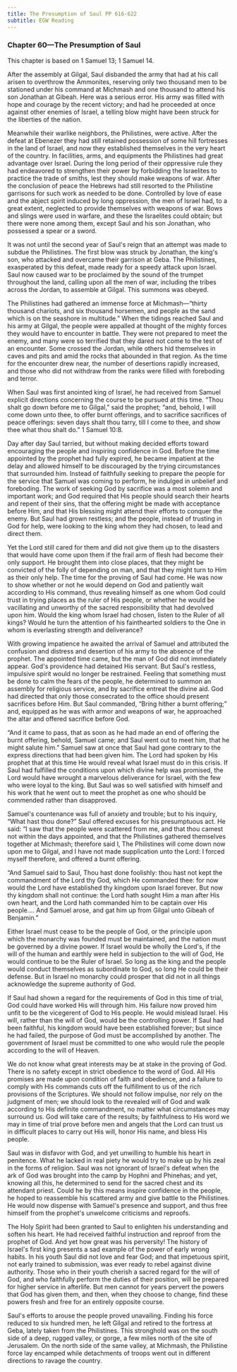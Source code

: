 ```yaml
---
title: The Presumption of Saul PP 616-622
subtitle: EGW Reading
---
```


### Chapter 60—The Presumption of Saul

This chapter is based on 1 Samuel 13; 1 Samuel 14.

After the assembly at Gilgal, Saul disbanded the army that had at his call arisen to overthrow the Ammonites, reserving only two thousand men to be stationed under his command at Michmash and one thousand to attend his son Jonathan at Gibeah. Here was a serious error. His army was filled with hope and courage by the recent victory; and had he proceeded at once against other enemies of Israel, a telling blow might have been struck for the liberties of the nation.

Meanwhile their warlike neighbors, the Philistines, were active. After the defeat at Ebenezer they had still retained possession of some hill fortresses in the land of Israel, and now they established themselves in the very heart of the country. In facilities, arms, and equipments the Philistines had great advantage over Israel. During the long period of their oppressive rule they had endeavored to strengthen their power by forbidding the Israelites to practice the trade of smiths, lest they should make weapons of war. After the conclusion of peace the Hebrews had still resorted to the Philistine garrisons for such work as needed to be done. Controlled by love of ease and the abject spirit induced by long oppression, the men of Israel had, to a great extent, neglected to provide themselves with weapons of war. Bows and slings were used in warfare, and these the Israelites could obtain; but there were none among them, except Saul and his son Jonathan, who possessed a spear or a sword.

It was not until the second year of Saul's reign that an attempt was made to subdue the Philistines. The first blow was struck by Jonathan, the king's son, who attacked and overcame their garrison at Geba. The Philistines, exasperated by this defeat, made ready for a speedy attack upon Israel. Saul now caused war to be proclaimed by the sound of the trumpet throughout the land, calling upon all the men of war, including the tribes across the Jordan, to assemble at Gilgal. This summons was obeyed.

The Philistines had gathered an immense force at Michmash—“thirty thousand chariots, and six thousand horsemen, and people as the sand which is on the seashore in multitude.” When the tidings reached Saul and his army at Gilgal, the people were appalled at thought of the mighty forces they would have to encounter in battle. They were not prepared to meet the enemy, and many were so terrified that they dared not come to the test of an encounter. Some crossed the Jordan, while others hid themselves in caves and pits and amid the rocks that abounded in that region. As the time for the encounter drew near, the number of desertions rapidly increased, and those who did not withdraw from the ranks were filled with foreboding and terror.

When Saul was first anointed king of Israel, he had received from Samuel explicit directions concerning the course to be pursued at this time. “Thou shalt go down before me to Gilgal,” said the prophet; “and, behold, I will come down unto thee, to offer burnt offerings, and to sacrifice sacrifices of peace offerings: seven days shalt thou tarry, till I come to thee, and show thee what thou shalt do.” 1 Samuel 10:8.

Day after day Saul tarried, but without making decided efforts toward encouraging the people and inspiring confidence in God. Before the time appointed by the prophet had fully expired, he became impatient at the delay and allowed himself to be discouraged by the trying circumstances that surrounded him. Instead of faithfully seeking to prepare the people for the service that Samuel was coming to perform, he indulged in unbelief and foreboding. The work of seeking God by sacrifice was a most solemn and important work; and God required that His people should search their hearts and repent of their sins, that the offering might be made with acceptance before Him, and that His blessing might attend their efforts to conquer the enemy. But Saul had grown restless; and the people, instead of trusting in God for help, were looking to the king whom they had chosen, to lead and direct them.

Yet the Lord still cared for them and did not give them up to the disasters that would have come upon them if the frail arm of flesh had become their only support. He brought them into close places, that they might be convicted of the folly of depending on man, and that they might turn to Him as their only help. The time for the proving of Saul had come. He was now to show whether or not he would depend on God and patiently wait according to His command, thus revealing himself as one whom God could trust in trying places as the ruler of His people, or whether he would be vacillating and unworthy of the sacred responsibility that had devolved upon him. Would the king whom Israel had chosen, listen to the Ruler of all kings? Would he turn the attention of his fainthearted soldiers to the One in whom is everlasting strength and deliverance?

With growing impatience he awaited the arrival of Samuel and attributed the confusion and distress and desertion of his army to the absence of the prophet. The appointed time came, but the man of God did not immediately appear. God's providence had detained His servant. But Saul's restless, impulsive spirit would no longer be restrained. Feeling that something must be done to calm the fears of the people, he determined to summon an assembly for religious service, and by sacrifice entreat the divine aid. God had directed that only those consecrated to the office should present sacrifices before Him. But Saul commanded, “Bring hither a burnt offering;” and, equipped as he was with armor and weapons of war, he approached the altar and offered sacrifice before God.

“And it came to pass, that as soon as he had made an end of offering the burnt offering, behold, Samuel came; and Saul went out to meet him, that he might salute him.” Samuel saw at once that Saul had gone contrary to the express directions that had been given him. The Lord had spoken by His prophet that at this time He would reveal what Israel must do in this crisis. If Saul had fulfilled the conditions upon which divine help was promised, the Lord would have wrought a marvelous deliverance for Israel, with the few who were loyal to the king. But Saul was so well satisfied with himself and his work that he went out to meet the prophet as one who should be commended rather than disapproved.

Samuel's countenance was full of anxiety and trouble; but to his inquiry, “What hast thou done?” Saul offered excuses for his presumptuous act. He said: “I saw that the people were scattered from me, and that thou camest not within the days appointed, and that the Philistines gathered themselves together at Michmash; therefore said I, The Philistines will come down now upon me to Gilgal, and I have not made supplication unto the Lord: I forced myself therefore, and offered a burnt offering.

“And Samuel said to Saul, Thou hast done foolishly: thou hast not kept the commandment of the Lord thy God, which He commanded thee: for now would the Lord have established thy kingdom upon Israel forever. But now thy kingdom shall not continue: the Lord hath sought Him a man after His own heart, and the Lord hath commanded him to be captain over His people.... And Samuel arose, and gat him up from Gilgal unto Gibeah of Benjamin.”

Either Israel must cease to be the people of God, or the principle upon which the monarchy was founded must be maintained, and the nation must be governed by a divine power. If Israel would be wholly the Lord's, if the will of the human and earthly were held in subjection to the will of God, He would continue to be the Ruler of Israel. So long as the king and the people would conduct themselves as subordinate to God, so long He could be their defense. But in Israel no monarchy could prosper that did not in all things acknowledge the supreme authority of God.

If Saul had shown a regard for the requirements of God in this time of trial, God could have worked His will through him. His failure now proved him unfit to be the vicegerent of God to His people. He would mislead Israel. His will, rather than the will of God, would be the controlling power. If Saul had been faithful, his kingdom would have been established forever; but since he had failed, the purpose of God must be accomplished by another. The government of Israel must be committed to one who would rule the people according to the will of Heaven.

We do not know what great interests may be at stake in the proving of God. There is no safety except in strict obedience to the word of God. All His promises are made upon condition of faith and obedience, and a failure to comply with His commands cuts off the fulfillment to us of the rich provisions of the Scriptures. We should not follow impulse, nor rely on the judgment of men; we should look to the revealed will of God and walk according to His definite commandment, no matter what circumstances may surround us. God will take care of the results; by faithfulness to His word we may in time of trial prove before men and angels that the Lord can trust us in difficult places to carry out His will, honor His name, and bless His people.

Saul was in disfavor with God, and yet unwilling to humble his heart in penitence. What he lacked in real piety he would try to make up by his zeal in the forms of religion. Saul was not ignorant of Israel's defeat when the ark of God was brought into the camp by Hophni and Phinehas; and yet, knowing all this, he determined to send for the sacred chest and its attendant priest. Could he by this means inspire confidence in the people, he hoped to reassemble his scattered army and give battle to the Philistines. He would now dispense with Samuel's presence and support, and thus free himself from the prophet's unwelcome criticisms and reproofs.

The Holy Spirit had been granted to Saul to enlighten his understanding and soften his heart. He had received faithful instruction and reproof from the prophet of God. And yet how great was his perversity! The history of Israel's first king presents a sad example of the power of early wrong habits. In his youth Saul did not love and fear God; and that impetuous spirit, not early trained to submission, was ever ready to rebel against divine authority. Those who in their youth cherish a sacred regard for the will of God, and who faithfully perform the duties of their position, will be prepared for higher service in afterlife. But men cannot for years pervert the powers that God has given them, and then, when they choose to change, find these powers fresh and free for an entirely opposite course.

Saul's efforts to arouse the people proved unavailing. Finding his force reduced to six hundred men, he left Gilgal and retired to the fortress at Geba, lately taken from the Philistines. This stronghold was on the south side of a deep, rugged valley, or gorge, a few miles north of the site of Jerusalem. On the north side of the same valley, at Michmash, the Philistine force lay encamped while detachments of troops went out in different directions to ravage the country.